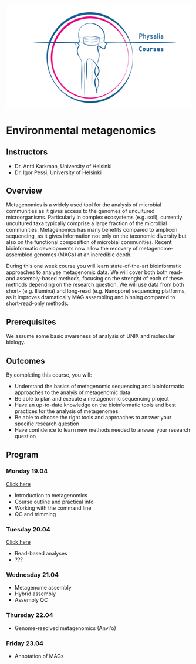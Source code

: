 ![](physalia-logo.png)

# Environmental metagenomics

## Instructors

- Dr. Antti Karkman, University of Helsinki
- Dr. Igor Pessi, University of Helsinki

## Overview
Metagenomics is a widely used tool for the analysis of microbial communities as it gives access to the genomes of uncultured microorganisms.
Particularly in complex ecosystems (e.g. soil), currently uncultured taxa typically comprise a large fraction of the microbial communities.
Metagenomics has many benefits compared to amplicon sequencing, as it gives information not only on the taxonomic diversity but also on the functional composition of microbial communities.
Recent bioinformatic developments now allow the recovery of metagenome-assembled genomes (MAGs) at an incredible depth.  

During this one week course you will learn state-of-the-art bioinformatic approaches to analyse metagenomic data.
We will cover both both read- and assembly-based methods, focusing on the strenght of each of these methods depending on the research question.
We will use data from both short- (e.g. Illumina) and long-read (e.g. Nanopore) sequencing platforms, as it improves dramatically MAG assembling and binning compared to short-read-only methods.

## Prerequisites
We assume some basic awareness of analysis of UNIX and molecular biology.

## Outcomes
By completing this course, you will:

- Understand the basics of metagenomic sequencing and bioinformatic approaches to the analyis of metagenomic data
- Be able to plan and execute a metagenomic sequencing project
- Have an up-to-date knowledge on the bioinformatic tools and best practices for the analysis of metagenomes
- Be able to choose the right tools and approaches to answer your specific research question
- Have confidence to learn new methods needed to answer your research question

## Program

### Monday 19.04
[Click here](Day1/README.md)

- Introduction to metagenomics
- Course outline and practical info
- Working with the command line
- QC and trimming

### Tuesday 20.04
[Click here](Day2/README.md)

- Read-based analyses
- ???

### Wednesday 21.04
- Metagenome assembly
- Hybrid assembly
- Assembly QC

### Thursday 22.04
- Genome-resolved metagenomics (Anvi'o)

### Friday 23.04
- Annotation of MAGs

